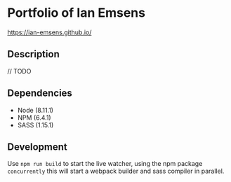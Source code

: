 # Portfolio of Ian Emsens
https://ian-emsens.github.io/

## Description
// TODO

## Dependencies
- Node (8.11.1)
- NPM (6.4.1)
- SASS (1.15.1)

## Development
Use ```npm run build``` to start the live watcher, using the npm package ```concurrently``` this will start a webpack builder and sass compiler in parallel.
